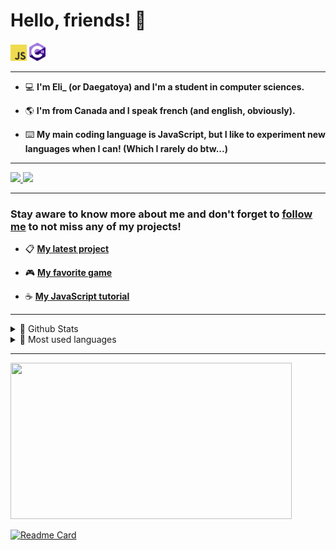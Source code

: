 # Hello, friends! :wave: 
<img alt="JavaScript" width="26px" src="https://raw.githubusercontent.com/github/explore/80688e429a7d4ef2fca1e82350fe8e3517d3494d/topics/javascript/javascript.png" /> <img alt="C#" width="26px" src="https://github.com/Daegatoya/Daegatoya/blob/master/c-sharp.png" />

---

- 💻 **I'm Eli_ (or Daegatoya) and I'm a student in computer sciences.**

- 🌎 **I'm from Canada and I speak french (and english, obviously).**

- ⌨️ **My main coding language is JavaScript, but I like to experiment new languages when I can! (Which I rarely do btw...)**

---

  <a href="https://twitter.com/Daegatoya">
         <img src="https://img.shields.io/static/v1?label=Twitter&logo=Twitter&message=Follow%20Me&color=pink">
         </a>
          <a href="https://Daegatoya.github.io/">
         <img src="https://img.shields.io/static/v1?label=Website&logo=HTML5&logoColor=blue&message=My%20Challenge&color=pink">
         </a>

---

### **Stay aware to know more about me and don't forget to [follow me](https://github.com/Daegatoya) to not miss any of my projects!**

- 📋 [**My latest project**](https://github.com/Daegatoya/EdaSolveIt)

- 🎮 [**My favorite game**](https://roblox.com)

- ☕ [**My JavaScript tutorial**](https://github.com/Daegatoya/JavaScript_Tutorial)

---

<details>
<summary>👻 Github Stats</summary>
  
<!--START_SECTION:activity-->
![Github stats](https://github-readme-stats.vercel.app/api?username=Daegatoya&theme=radical&show_icons=true)
<!--END_SECTION:activity-->

</details>

<details>
<summary> 🎃 Most used languages</summary>
  
<!--START_SECTION:activity-->
[![Top Langs](https://github-readme-stats.vercel.app/api/top-langs/?username=Daegatoya)](https://github.com/Daegatoya/github-readme-stats)
<!--END_SECTION:activity-->

</details>

---

<kbd><img src="https://cdn.discordapp.com/attachments/852671606249226261/928136620727738438/IMG_9602.jpg" width="450" height="250"></kbd>

[![Readme Card](https://github-readme-stats.vercel.app/api/pin/?username=Daegatoya&repo=Chonsole)](https://github.com/Daegatoya/Chonsole)
